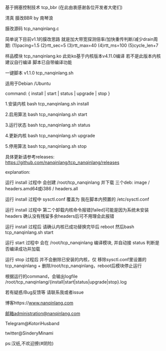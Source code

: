 基于拥塞控制技术 tcp_bbr (在此由衷感谢各位开发者大佬们)

清真 膜改BBR by 南琴浪

膜改源码 tcp_nanqinlang.c

简单说下目前v1.1的膜改思路 就是加大带宽探测倍率/加快重传判断/减少drain周期: (1)pacing=1.5 (2)rtt_sec=5 (3)rtt_max=40 (4)rtt_ms=100 (5)cycle_len+7

样品模块 tcp_nanqinlang.ko
此处ko基于内核版本v4.11.0编译 
若不是此版本内核 建议自行编译 
脚本已自带编译功能

一键脚本 v1.1.0 
tcp_nanqinlang.sh

适用于Debian /Ubuntu

command: { install | start | status | upgrade | stop }

1.安装内核 bash tcp_nanqinlang.sh install

2.启用算法 bash tcp_nanqinlang.sh start

3.运行状态 bash tcp_nanqinlang.sh status

4.更新内核 bash tcp_nanqinlang.sh upgrade

5.停用算法 bash tcp_nanqinlang.sh stop

具体更新请参考releases: https://github.com/nanqinlang/tcp_nanqinlang/releases

explanation:

运行 install 过程中 会创建 /root/tcp_nanqinlang 并下载 三个deb: image / headers.amd64或i386 / headers.all

运行 install 过程中 sysctl.conf 覆盖为 我在脚本内预置的 /etc/sysctl.conf

运行 install 过程中 第二个卸载内核命令报错[failed]可能是因为系统未安装headers 确认没有残留多余headers后可不用理会此报错

运行 install 过程后 请确认内核已成功替换完毕后 reboot 然后bash tcp_nanqinlang.sh start

运行 start   过程中 会在 /root/tcp_nanqinlang 编译模块, 并自动接 status 判断是否编译成功并加载

运行 stop    过程后 并不会删除已安装的内核，仅 移除sysctl.conf里设置的tcp_nanqinlang + 删除/root/tcp_nanqinlang，reboot后模块停止运行

根据运行的command，会输出logfile /root/tcp_nanqinlang/{install|start|status|upgrade|stop}.log

若有疑惑/Bug反馈等 请联系我或者issue

博客https://www.nanqinlang.com

邮箱administration@nanqinlang.com

Telegram@KotoriHusband

twitter@SinderyMinami

ps:汉纸,不欢迎撩(#阴险)
